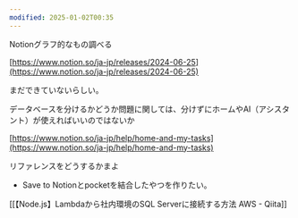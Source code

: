 ```yaml
---
modified: 2025-01-02T00:35
---
```

  

  

  

  

  

Notionグラフ的なもの調べる

[https://www.notion.so/ja-jp/releases/2024-06-25](https://www.notion.so/ja-jp/releases/2024-06-25)

まだできていないらしい。

  

  

データベースを分けるかどうか問題に関しては、分けずにホームやAI（アシスタント）が使えればいいのではないか

[https://www.notion.so/ja-jp/help/home-and-my-tasks](https://www.notion.so/ja-jp/help/home-and-my-tasks)

  

  

リファレンスをどうするかまよ

- Save to Notionとpocketを結合したやつを作りたい。

  

  

  

[[【Node.js】Lambdaから社内環境のSQL Serverに接続する方法 AWS - Qiita]]